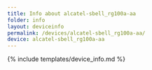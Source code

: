 ```yaml
---
title: Info about alcatel-sbell_rg100a-aa
folder: info
layout: deviceinfo
permalink: /devices/alcatel-sbell_rg100a-aa/
device: alcatel-sbell_rg100a-aa
---
```

{% include templates/device_info.md %}
